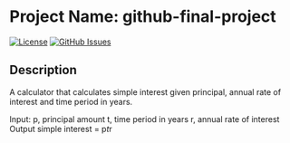 # Project Name: github-final-project

[![License](https://img.shields.io/badge/License-Apache-svg)](https://www.apache.org/licenses/LICENSE-2.0)
[![GitHub Issues](https://img.shields.io/github/issues/yourusername/yourproject.svg)](https://github.com/yourusername/yourproject/issues)

## Description

A calculator that calculates simple interest given principal, annual rate of interest and time period in years.

Input:
   p, principal amount
   t, time period in years
   r, annual rate of interest
Output
   simple interest = p*t*r
